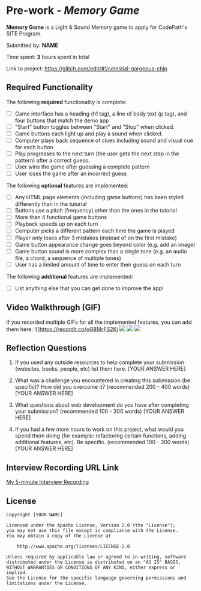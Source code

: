 # Pre-work - *Memory Game*

**Memory Game** is a Light & Sound Memory game to apply for CodePath's SITE Program. 

Submitted by: **NAME**

Time spent: **3** hours spent in total

Link to project: https://glitch.com/edit/#!/celestial-gorgeous-chip

## Required Functionality

The following **required** functionality is complete:

* [ ] Game interface has a heading (h1 tag), a line of body text (p tag), and four buttons that match the demo app
* [ ] "Start" button toggles between "Start" and "Stop" when clicked. 
* [ ] Game buttons each light up and play a sound when clicked. 
* [ ] Computer plays back sequence of clues including sound and visual cue for each button
* [ ] Play progresses to the next turn (the user gets the next step in the pattern) after a correct guess. 
* [ ] User wins the game after guessing a complete pattern
* [ ] User loses the game after an incorrect guess

The following **optional** features are implemented:

* [ ] Any HTML page elements (including game buttons) has been styled differently than in the tutorial
* [ ] Buttons use a pitch (frequency) other than the ones in the tutorial
* [ ] More than 4 functional game buttons
* [ ] Playback speeds up on each turn
* [ ] Computer picks a different pattern each time the game is played
* [ ] Player only loses after 3 mistakes (instead of on the first mistake)
* [ ] Game button appearance change goes beyond color (e.g. add an image)
* [ ] Game button sound is more complex than a single tone (e.g. an audio file, a chord, a sequence of multiple tones)
* [ ] User has a limited amount of time to enter their guess on each turn

The following **additional** features are implemented:

- [ ] List anything else that you can get done to improve the app!

## Video Walkthrough (GIF)

If you recorded multiple GIFs for all the implemented features, you can add them here:
![]https://recordit.co/oG8MrFS2Kj
![](gif2-link-here)
![](gif3-link-here)
![](gif4-link-here)

## Reflection Questions
1. If you used any outside resources to help complete your submission (websites, books, people, etc) list them here. 
[YOUR ANSWER HERE]

2. What was a challenge you encountered in creating this submission (be specific)? How did you overcome it? (recommended 200 - 400 words) 
[YOUR ANSWER HERE]

3. What questions about web development do you have after completing your submission? (recommended 100 - 300 words) 
[YOUR ANSWER HERE]

4. If you had a few more hours to work on this project, what would you spend them doing (for example: refactoring certain functions, adding additional features, etc). Be specific. (recommended 100 - 300 words) 
[YOUR ANSWER HERE]



## Interview Recording URL Link

[My 5-minute Interview Recording](your-link-here)


## License

    Copyright [YOUR NAME]

    Licensed under the Apache License, Version 2.0 (the "License");
    you may not use this file except in compliance with the License.
    You may obtain a copy of the License at

        http://www.apache.org/licenses/LICENSE-2.0

    Unless required by applicable law or agreed to in writing, software
    distributed under the License is distributed on an "AS IS" BASIS,
    WITHOUT WARRANTIES OR CONDITIONS OF ANY KIND, either express or implied.
    See the License for the specific language governing permissions and
    limitations under the License.
